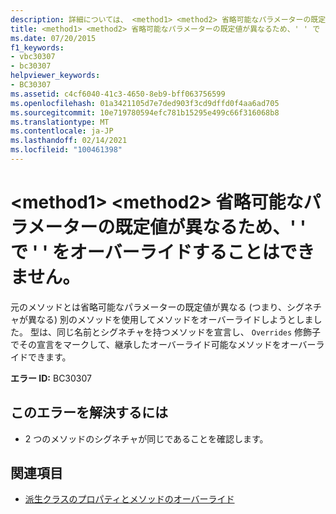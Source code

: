 ```yaml
---
description: 詳細については、 <method1> <method2> 省略可能なパラメーターの既定値が異なるため、' ' で ' ' をオーバーライドすることはできません。
title: <method1> <method2> 省略可能なパラメーターの既定値が異なるため、' ' で ' ' をオーバーライドすることはできません。
ms.date: 07/20/2015
f1_keywords:
- vbc30307
- bc30307
helpviewer_keywords:
- BC30307
ms.assetid: c4cf6040-41c3-4650-8eb9-bff063756599
ms.openlocfilehash: 01a3421105d7e7ded903f3cd9dffd0f4aa6ad705
ms.sourcegitcommit: 10e719780594efc781b15295e499c66f316068b8
ms.translationtype: MT
ms.contentlocale: ja-JP
ms.lasthandoff: 02/14/2021
ms.locfileid: "100461398"
---
```

# <a name="method1-cannot-override-method2-because-they-differ-by-the-default-values-of-optional-parameters"></a>\<method1> \<method2> 省略可能なパラメーターの既定値が異なるため、' ' で ' ' をオーバーライドすることはできません。

元のメソッドとは省略可能なパラメーターの既定値が異なる (つまり、シグネチャが異なる) 別のメソッドを使用してメソッドをオーバーライドしようとしました。 型は、同じ名前とシグネチャを持つメソッドを宣言し、 `Overrides` 修飾子でその宣言をマークして、継承したオーバーライド可能なメソッドをオーバーライドできます。  
  
 **エラー ID:** BC30307  
  
## <a name="to-correct-this-error"></a>このエラーを解決するには  
  
- 2 つのメソッドのシグネチャが同じであることを確認します。  
  
## <a name="see-also"></a>関連項目

- [派生クラスのプロパティとメソッドのオーバーライド](../programming-guide/language-features/objects-and-classes/inheritance-basics.md#overriding-properties-and-methods-in-derived-classes)
